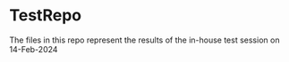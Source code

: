 # TestRepo

The files in this repo represent the results of the in-house test session on 14-Feb-2024
